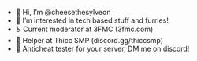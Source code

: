 - 👋 Hi, I’m @cheesethesylveon
- 👀 I’m interested in tech based stuff and furries!
- ♿ Current moderator at 3FMC (3fmc.com)
- 🛐 Helper at Thicc SMP (discord.gg/thiccsmp)
- 💫 Anticheat tester for your server, DM me on discord!

<!---
cheesethesylveon/cheesethesylveon is a ✨ shit ✨ repository because its this file appears on your GitHub profile.
You can click the Preview link to take a look at your changes.
--->
